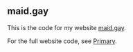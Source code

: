 ## maid.gay
This is the code for my website [maid.gay](https://maid.gay).

For the full website code, see [Primary](https://github.com/OwOWebsites/Primary).
